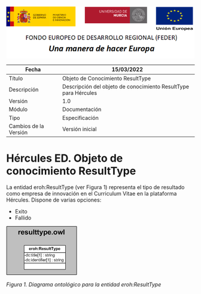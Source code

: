 ![](../../Docs/media/CabeceraDocumentosMD.png)

| Fecha         | 15/03/2022                                                   |
| ------------- | ------------------------------------------------------------ |
|Título|Objeto de Conocimiento ResultType| 
|Descripción|Descripción del objeto de conocimiento ResultType para Hércules|
|Versión|1.0|
|Módulo|Documentación|
|Tipo|Especificación|
|Cambios de la Versión|Versión inicial|

# Hércules ED. Objeto de conocimiento ResultType

La entidad eroh:ResultType (ver Figura 1) representa el tipo de resultado como empresa de innovación en el Curriculum Vitae en la plataforma Hércules. Dispone de varias opciones:
- Exito
- Fallido

![](../../Docs/media/ObjetosDeConocimiento/ResultType.png)

*Figura 1. Diagrama ontológico para la entidad eroh:ResultType*
